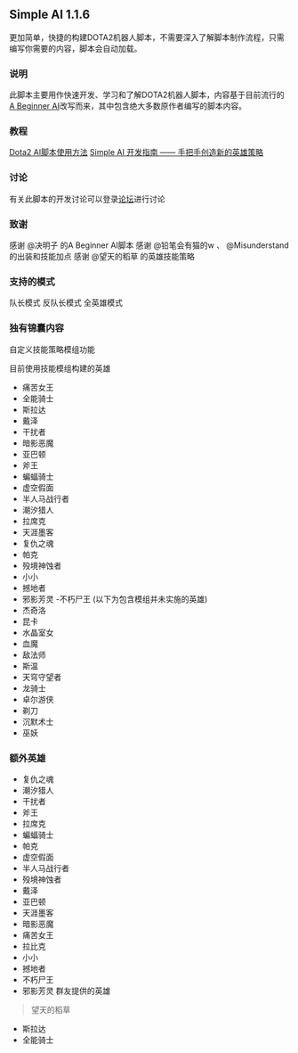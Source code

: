 ## Simple AI 1.1.6
更加简单，快捷的构建DOTA2机器人脚本，不需要深入了解脚本制作流程，只需编写你需要的内容，脚本会自动加载。

### 说明
此脚本主要用作快速开发、学习和了解DOTA2机器人脚本，内容基于目前流行的[A Beginner AI](https://steamcommunity.com/sharedfiles/filedetails/?id=1573671599)改写而来，其中包含绝大多数原作者编写的脚本内容。

### 教程
[Dota2 AI脚本使用方法](http://discuss.alcedogroup.com/d/1-dota2-ai)
[Simple AI 开发指南 —— 手把手创造新的英雄策略](http://discuss.alcedogroup.com/d/7-simple-ai)

### 讨论
有关此脚本的开发讨论可以登录[论坛](http://discuss.alcedogroup.com/t/simple-ai-dev)进行讨论

### 致谢
感谢 @决明子 的A Beginner AI脚本
感谢 @铅笔会有猫的w 、 @Misunderstand 的出装和技能加点
感谢 @望天的稻草 的英雄技能策略

### 支持的模式
队长模式
反队长模式
全英雄模式

### 独有锦囊内容
自定义技能策略模组功能

目前使用技能模组构建的英雄
- 痛苦女王
- 全能骑士
- 斯拉达
- 戴泽
- 干扰者
- 暗影恶魔
- 亚巴顿
- 斧王
- 蝙蝠骑士
- 虚空假面
- 半人马战行者
- 潮汐猎人
- 拉席克
- 天涯墨客
- 复仇之魂
- 帕克
- 殁境神蚀者
- 小小
- 撼地者
- 邪影芳灵
-不朽尸王
(以下为包含模组并未实施的英雄)
- 杰奇洛
- 昆卡
- 水晶室女
- 血魔
- 敌法师
- 斯温
- 天穹守望者
- 龙骑士
- 卓尔游侠
- 剃刀
- 沉默术士
- 巫妖

### 额外英雄
- 复仇之魂
- 潮汐猎人
- 干扰者
- 斧王
- 拉席克
- 蝙蝠骑士
- 帕克
- 虚空假面
- 半人马战行者
- 殁境神蚀者
- 戴泽
- 亚巴顿
- 天涯墨客
- 暗影恶魔
- 痛苦女王
- 拉比克
- 小小
- 撼地者
- 不朽尸王
- 邪影芳灵
群友提供的英雄
> 望天的稻草
- 斯拉达
- 全能骑士
